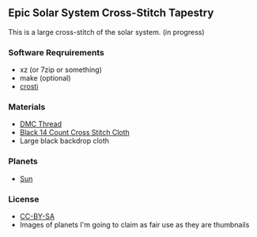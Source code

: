 ## Epic Solar System Cross-Stitch Tapestry

This is a large cross-stitch of the solar system. (in progress)

### Software Reqruirements
- xz (or 7zip or something)
- make (optional)
- [crosti](http://sourceforge.net/projects/crosti/files/)

### Materials
- [DMC Thread](http://www.dmc-usa.com/Products/Needlework-Threads/Embroidery-Threads/Cotton-Embroidery-Floss.aspx?technique=Cross+Stitch)
- [Black 14 Count Cross Stitch Cloth](http://shop.hobbylobby.com/products/14-count-black-aida-cross-stitch-fabric-653147/)
- Large black backdrop cloth

### Planets
- [Sun](http://i1.sndcdn.com/artworks-000005064212-hphsgr-t500x500.jpg?3eddc42)


### License
- [CC-BY-SA](http://creativecommons.org/licenses/by-sa/3.0/deed.en_US)
- Images of planets I'm going to claim as fair use as they are thumbnails

